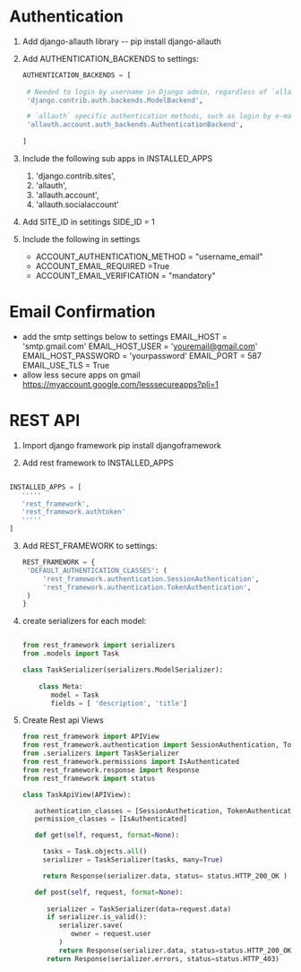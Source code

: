 # Authentication
1. Add django-allauth library
   -- pip install django-allauth
2. Add AUTHENTICATION_BACKENDS to settings:
   ```python
   AUTHENTICATION_BACKENDS = [
    
    # Needed to login by username in Django admin, regardless of `allauth`
    'django.contrib.auth.backends.ModelBackend',

    # `allauth` specific authentication methods, such as login by e-mail
    'allauth.account.auth_backends.AuthenticationBackend',
    
   ]
   ```

3. Include the following sub apps in INSTALLED_APPS
    1. 'django.contrib.sites',
    2. 'allauth',
    3. 'allauth.account',
    4. 'allauth.socialaccount'
4. Add SITE_ID in setitings
   SIDE_ID = 1
5. Include the following in settings
   - ACCOUNT_AUTHENTICATION_METHOD = "username_email"
   - ACCOUNT_EMAIL_REQUIRED =True
   - ACCOUNT_EMAIL_VERIFICATION = "mandatory"

# Email Confirmation
 - add the smtp settings below to settings
   EMAIL_HOST = 'smtp.gmail.com'
   EMAIL_HOST_USER = 'youremail@gmail.com' 
   EMAIL_HOST_PASSWORD = 'yourpassword'
   EMAIL_PORT = 587
   EMAIL_USE_TLS = True
 - allow less secure apps on gmail
   https://myaccount.google.com/lesssecureapps?pli=1

# REST API


1. Import django framework
   pip install djangoframework

2. Add rest framework to INSTALLED_APPS
  ```python

  INSTALLED_APPS = [
     '''''
     'rest_framework',
     'rest_framework.authtoken'
     '''''
  ]
  ```

3. Add REST_FRAMEWORK to settings:
   ```python
   REST_FRAMEWORK = {
    'DEFAULT_AUTHENTICATION_CLASSES': (
        'rest_framework.authentication.SessionAuthentication',
        'rest_framework.authentication.TokenAuthentication',
    )
   }
   ```

4. create serializers for each model:
   ```python

   from rest_framework import serializers
   from .models import Task

   class TaskSerializer(serializers.ModelSerializer):
       
       class Meta:
          model = Task
          fields = [ 'description', 'title']
   ```

4. Create Rest api Views
     ```python
     from rest_framework import APIView
     from rest_framework.authentication import SessionAuthentication, TokenAuthentication
     from .serializers import TaskSerializer
     from rest_framework.permissions import IsAuthenticated
     from rest_framework.response import Response
     from rest_framework import status
     
     class TaskApiView(APIView):

        authentication_classes = [SessionAuthetication, TokenAuthentication]
        permission_classes = [IsAuthenticated]

        def get(self, request, format=None):

          tasks = Task.objects.all()
          serializer = TaskSerializer(tasks, many=True)

          return Response(serializer.data, status= status.HTTP_200_OK )

        def post(self, request, format=None):
           
           serializer = TaskSerializer(data=request.data)
           if serializer.is_valid():
              serializer.save(
                 owner = request.user
              )
              return Response(serializer.data, status=status.HTTP_200_OK)
           return Response(serializer.errors, status=status.HTTP_403)


      ```


         



